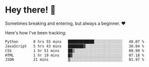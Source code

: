 # Hey there! 👋
Sometimes breaking and entering, but always a beginner. ❤️

Here's how I've been tracking:
<!--START_SECTION:waka-->

```txt
Python       8 hrs 55 mins   ████████████░░░░░░░░░░░░░   48.07 %
JavaScript   5 hrs 43 mins   ███████▓░░░░░░░░░░░░░░░░░   30.84 %
CSS          1 hr 51 mins    ██▒░░░░░░░░░░░░░░░░░░░░░░   09.99 %
HTML         1 hr 19 mins    █▓░░░░░░░░░░░░░░░░░░░░░░░   07.18 %
JSON         21 mins         ▒░░░░░░░░░░░░░░░░░░░░░░░░   01.97 %
```

<!--END_SECTION:waka-->
